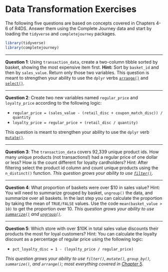 Data Transformation Exercises
================

The following five questions are based on concepts covered in Chapters 4-6 of 
R4DS. Answer them using the Complete Journey data and start by loading the 
`tidyverse` and `completejourney` packages.

``` r
library(tidyverse)
library(completejourney)
```

------------------------------------------------------------------------

**Question 1**: Using `transaction_data`, create a two-column tibble sorted by 
basket, showing the most expensive item first. **Hint:** Sort by `basket_id` and 
then by `sales_value`. Return only those two variables. This question is meant 
to strengthen your ability to use the `dplyr` verbs [`arrange()`][arrange] and 
[`select()`][select].

[arrange]: http://r4ds.had.co.nz/transform.html#arrange-rows-with-arrange
[select]: http://r4ds.had.co.nz/transform.html#select-columns-with-select

------------------------------------------------------------------------

**Question 2**: Create two new variables named `regular_price` and 
`loyalty_price` according to the following logic:

-   `regular_price = (sales_value - (retail_disc + coupon_match_disc)) / quantity`
-   `loyalty_price = regular_price + (retail_disc / quantity)`

This question is meant to strengthen your ability to use the `dplyr` verb 
[`mutate()`][mutate].

[mutate]: http://r4ds.had.co.nz/transform.html#add-new-variables-with-mutate

------------------------------------------------------------------------

**Question 3**: The `transaction_data` covers 92,339 unique product ids. How many unique products (not transactions!) had a regular price of one dollar or less? How is the count different for loyalty cardholders? Hint: After filtering select the product id column and count unique products using the `n_distinct()` function.
*This question grows your ability to use [`filter()`](http://r4ds.had.co.nz/transform.html#filter-rows-with-filter).*

------------------------------------------------------------------------

**Question 4**: What proportion of baskets were over $10 in sales value? Hint: You will need to summarize grouped by basket, `ungroup()` the data, and summarize over all baskets. In the last step you can calculate the proportion by taking the mean of `TRUE/FALSE` values. Use the code `mean(basket_value > 10)` to get the proportion over 10. *This question grows your ability to use [`summarize()`](http://r4ds.had.co.nz/transform.html#missing-values-1) and [`ungroup()`](http://r4ds.had.co.nz/transform.html#ungrouping).*

------------------------------------------------------------------------

**Question 5**: Which store with over $10K in total sales value discounts their products the most for loyal customers? Hint: You can calculate the loyalty discount as a percentage of regular price using the following logic:

-   `pct_loyalty_disc = 1 - (loyalty_price / regular_price)`

*This question grows your ability to use `filter()`, `mutate()`, `group_by()`, `summarize()`, and `arrange()`; most everything covered in [Chapter 5](http://r4ds.had.co.nz/transform.html).*
